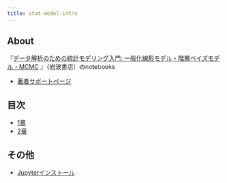 ```yaml
---
title: stat-model-intro
---
```

## About
『[データ解析のための統計モデリング入門: 一般化線形モデル・階層ベイズモデル・MCMC](http://www.iwanami.co.jp/.BOOKS/00/X/0069730.html) 』（岩波書店）のnotebooks

* [著者サポートページ](http://hosho.ees.hokudai.ac.jp/~kubo/ce/IwanamiBook.html)

## 目次
* [1章](/stat-model-intro/Chap01)
* [2章](/stat-model-intro/Chap02)

## その他
* [Jupyterインストール](/stat-model-intro/install-jupyter)